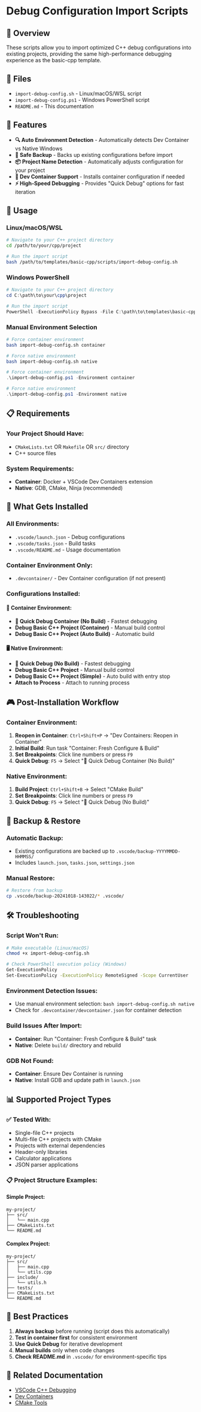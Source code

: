 # Debug Configuration Import Scripts

## 🚀 Overview

These scripts allow you to import optimized C++ debug configurations into existing projects, providing the same high-performance debugging experience as the basic-cpp template.

## 📁 Files

- `import-debug-config.sh` - Linux/macOS/WSL script
- `import-debug-config.ps1` - Windows PowerShell script
- `README.md` - This documentation

## 🎯 Features

- **🔍 Auto Environment Detection** - Automatically detects Dev Container vs Native Windows
- **💾 Safe Backup** - Backs up existing configurations before import
- **📦 Project Name Detection** - Automatically adjusts configuration for your project
- **🐳 Dev Container Support** - Installs container configuration if needed
- **⚡ High-Speed Debugging** - Provides "Quick Debug" options for fast iteration

## 🚀 Usage

### Linux/macOS/WSL

```bash
# Navigate to your C++ project directory
cd /path/to/your/cpp/project

# Run the import script
bash /path/to/templates/basic-cpp/scripts/import-debug-config.sh
```

### Windows PowerShell

```powershell
# Navigate to your C++ project directory
cd C:\path\to\your\cpp\project

# Run the import script
PowerShell -ExecutionPolicy Bypass -File C:\path\to\templates\basic-cpp\scripts\import-debug-config.ps1
```

### Manual Environment Selection

```bash
# Force container environment
bash import-debug-config.sh container

# Force native environment  
bash import-debug-config.sh native
```

```powershell
# Force container environment
.\import-debug-config.ps1 -Environment container

# Force native environment
.\import-debug-config.ps1 -Environment native
```

## 📋 Requirements

### Your Project Should Have:
- `CMakeLists.txt` OR `Makefile` OR `src/` directory
- C++ source files

### System Requirements:
- **Container**: Docker + VSCode Dev Containers extension
- **Native**: GDB, CMake, Ninja (recommended)

## 🔧 What Gets Installed

### All Environments:
- `.vscode/launch.json` - Debug configurations
- `.vscode/tasks.json` - Build tasks
- `.vscode/README.md` - Usage documentation

### Container Environment Only:
- `.devcontainer/` - Dev Container configuration (if not present)

### Configurations Installed:

#### 🐳 Container Environment:
- **🚀 Quick Debug Container (No Build)** - Fastest debugging
- **Debug Basic C++ Project (Container)** - Manual build control
- **Debug Basic C++ Project (Auto Build)** - Automatic build

#### 🖥️ Native Environment:
- **🚀 Quick Debug (No Build)** - Fastest debugging
- **Debug Basic C++ Project** - Manual build control
- **Debug Basic C++ Project (Simple)** - Auto build with entry stop
- **Attach to Process** - Attach to running process

## 🎮 Post-Installation Workflow

### Container Environment:
1. **Reopen in Container**: `Ctrl+Shift+P` → "Dev Containers: Reopen in Container"
2. **Initial Build**: Run task "Container: Fresh Configure & Build"
3. **Set Breakpoints**: Click line numbers or press `F9`
4. **Quick Debug**: `F5` → Select "🚀 Quick Debug Container (No Build)"

### Native Environment:
1. **Build Project**: `Ctrl+Shift+B` → Select "CMake Build"
2. **Set Breakpoints**: Click line numbers or press `F9`
3. **Quick Debug**: `F5` → Select "🚀 Quick Debug (No Build)"

## 🔄 Backup & Restore

### Automatic Backup:
- Existing configurations are backed up to `.vscode/backup-YYYYMMDD-HHMMSS/`
- Includes `launch.json`, `tasks.json`, `settings.json`

### Manual Restore:
```bash
# Restore from backup
cp .vscode/backup-20241018-143022/* .vscode/
```

## 🛠️ Troubleshooting

### Script Won't Run:
```bash
# Make executable (Linux/macOS)
chmod +x import-debug-config.sh

# Check PowerShell execution policy (Windows)
Get-ExecutionPolicy
Set-ExecutionPolicy -ExecutionPolicy RemoteSigned -Scope CurrentUser
```

### Environment Detection Issues:
- Use manual environment selection: `bash import-debug-config.sh native`
- Check for `.devcontainer/devcontainer.json` for container detection

### Build Issues After Import:
- **Container**: Run "Container: Fresh Configure & Build" task
- **Native**: Delete `build/` directory and rebuild

### GDB Not Found:
- **Container**: Ensure Dev Container is running
- **Native**: Install GDB and update path in `launch.json`

## 📊 Supported Project Types

### ✅ Tested With:
- Single-file C++ projects
- Multi-file C++ projects with CMake
- Projects with external dependencies
- Header-only libraries
- Calculator applications
- JSON parser applications

### 📋 Project Structure Examples:

#### Simple Project:
```
my-project/
├── src/
│   └── main.cpp
├── CMakeLists.txt
└── README.md
```

#### Complex Project:
```
my-project/
├── src/
│   ├── main.cpp
│   └── utils.cpp
├── include/
│   └── utils.h
├── tests/
├── CMakeLists.txt
└── README.md
```

## 🎯 Best Practices

1. **Always backup** before running (script does this automatically)
2. **Test in container first** for consistent environment
3. **Use Quick Debug** for iterative development
4. **Manual builds** only when code changes
5. **Check README.md** in `.vscode/` for environment-specific tips

## 🔗 Related Documentation

- [VSCode C++ Debugging](https://code.visualstudio.com/docs/cpp/cpp-debug)
- [Dev Containers](https://code.visualstudio.com/docs/devcontainers/containers)
- [CMake Tools](https://github.com/microsoft/vscode-cmake-tools)